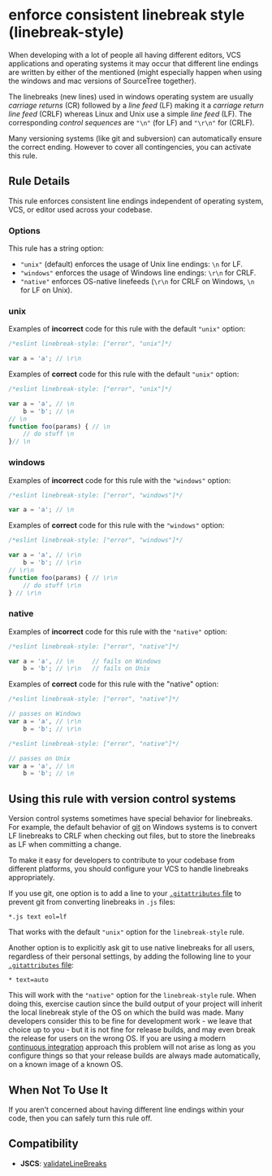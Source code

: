 # enforce consistent linebreak style (linebreak-style)

When developing with a lot of people all having different editors, VCS applications and operating systems it may occur that
different line endings are written by either of the mentioned (might especially happen when using the windows and mac versions of SourceTree together).

The linebreaks (new lines) used in windows operating system are usually _carriage returns_ (CR) followed by a _line feed_ (LF) making it a _carriage return line feed_ (CRLF)
whereas Linux and Unix use a simple _line feed_ (LF). The corresponding _control sequences_ are `"\n"` (for LF) and `"\r\n"` for (CRLF).

Many versioning systems (like git and subversion) can automatically ensure the correct ending. However to cover all contingencies, you can activate this rule.

## Rule Details

This rule enforces consistent line endings independent of operating system, VCS, or editor used across your codebase.

### Options

This rule has a string option:

* `"unix"` (default) enforces the usage of Unix line endings: `\n` for LF.
* `"windows"` enforces the usage of Windows line endings: `\r\n` for CRLF.
* `"native"` enforces OS-native linefeeds (`\r\n` for CRLF on Windows, `\n` for LF on Unix).


### unix

Examples of **incorrect** code for this rule with the default `"unix"` option:

```js
/*eslint linebreak-style: ["error", "unix"]*/

var a = 'a'; // \r\n

```

Examples of **correct** code for this rule with the default `"unix"` option:

```js
/*eslint linebreak-style: ["error", "unix"]*/

var a = 'a', // \n
    b = 'b'; // \n
// \n
function foo(params) { // \n
    // do stuff \n
}// \n
```

### windows

Examples of **incorrect** code for this rule with the `"windows"` option:

```js
/*eslint linebreak-style: ["error", "windows"]*/

var a = 'a'; // \n
```

Examples of **correct** code for this rule with the `"windows"` option:

```js
/*eslint linebreak-style: ["error", "windows"]*/

var a = 'a', // \r\n
    b = 'b'; // \r\n
// \r\n
function foo(params) { // \r\n
    // do stuff \r\n
} // \r\n
```

### native

Examples of **incorrect** code for this rule with the `"native"` option:

```js
/*eslint linebreak-style: ["error", "native"]*/

var a = 'a', // \n     // fails on Windows
    b = 'b'; // \r\n   // fails on Unix
```

Examples of **correct** code for this rule with the "native" option:

```js
/*eslint linebreak-style: ["error", "native"]*/

// passes on Windows
var a = 'a', // \r\n
    b = 'b'; // \r\n
```

```js
/*eslint linebreak-style: ["error", "native"]*/

// passes on Unix
var a = 'a', // \n
    b = 'b'; // \n
```

## Using this rule with version control systems

Version control systems sometimes have special behavior for linebreaks. For example, the default behavior of [git](https://git-scm.com/) on Windows systems is to convert LF linebreaks to CRLF when checking out files, but to store the linebreaks as LF when committing a change.

To make it easy for developers to contribute to your codebase from different platforms, you should configure your VCS to handle linebreaks appropriately.

If you use git, one option is to add a line to your [`.gitattributes` file](https://git-scm.com/docs/gitattributes) to prevent git from converting linebreaks in `.js` files:

```
*.js text eol=lf
```

That works with the default `"unix"` option for the `linebreak-style` rule.

Another option is to explicitly ask git to use native linebreaks for all users, regardless of their personal settings, by adding the following line to your [`.gitattributes` file](https://git-scm.com/docs/gitattributes):

```
* text=auto
```

This will work with the `"native"` option for the `linebreak-style` rule. When doing this, exercise caution since the build output of your project will inherit the local linebreak style of the OS on which the build was made. Many developers consider this to be fine for development work - we leave that choice up to you - but it is not fine for release builds, and may even break the release for users on the wrong OS. If you are using a modern [continuous integration](https://github.com/marketplace/category/continuous-integration) approach this problem will not arise as long as you configure things so that your release builds are always made automatically, on a known image of a known OS.

## When Not To Use It

If you aren't concerned about having different line endings within your code, then you can safely turn this rule off.

## Compatibility

* **JSCS**: [validateLineBreaks](https://jscs-dev.github.io/rule/validateLineBreaks)
